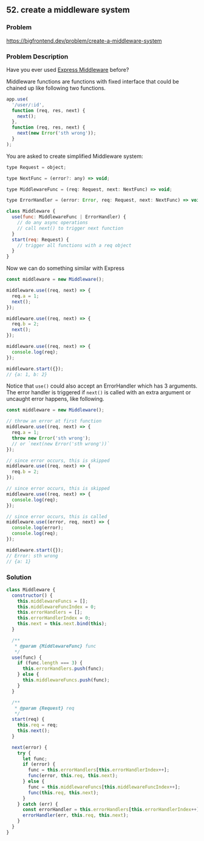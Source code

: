 ## 52. create a middleware system

### Problem

https://bigfrontend.dev/problem/create-a-middleware-system

### Problem Description

Have you ever used [Express Middleware](http://expressjs.com/en/guide/using-middleware.html#using-middleware) before?

Middleware functions are functions with fixed interface that could be chained up like following two functions.

```js
app.use(
  '/user/:id',
  function (req, res, next) {
    next();
  },
  function (req, res, next) {
    next(new Error('sth wrong'));
  }
);
```

You are asked to create simplified Middleware system:

```js
type Request = object;

type NextFunc = (error?: any) => void;

type MiddlewareFunc = (req: Request, next: NextFunc) => void;

type ErrorHandler = (error: Error, req: Request, next: NextFunc) => void;

class Middleware {
  use(func: MiddlewareFunc | ErrorHandler) {
    // do any async operations
    // call next() to trigger next function
  }
  start(req: Request) {
    // trigger all functions with a req object
  }
}
```

Now we can do something similar with Express

```js
const middleware = new Middleware();

middleware.use((req, next) => {
  req.a = 1;
  next();
});

middleware.use((req, next) => {
  req.b = 2;
  next();
});

middleware.use((req, next) => {
  console.log(req);
});

middleware.start({});
// {a: 1, b: 2}
```

Notice that `use()` could also accept an ErrorHandler which has 3 arguments. The error handler is triggered if `next()` is called with an extra argument or uncaught error happens, like following.

```js
const middleware = new Middleware();

// throw an error at first function
middleware.use((req, next) => {
  req.a = 1;
  throw new Error('sth wrong');
  // or `next(new Error('sth wrong'))`
});

// since error occurs, this is skipped
middleware.use((req, next) => {
  req.b = 2;
});

// since error occurs, this is skipped
middleware.use((req, next) => {
  console.log(req);
});

// since error occurs, this is called
middleware.use((error, req, next) => {
  console.log(error);
  console.log(req);
});

middleware.start({});
// Error: sth wrong
// {a: 1}
```

### Solution

```js
class Middleware {
  constructor() {
    this.middlewareFuncs = [];
    this.middlewareFuncIndex = 0;
    this.errorHandlers = [];
    this.errorHandlerIndex = 0;
    this.next = this.next.bind(this);
  }

  /**
   * @param {MiddlewareFunc} func
   */
  use(func) {
    if (func.length === 3) {
      this.errorHandlers.push(func);
    } else {
      this.middlewareFuncs.push(func);
    }
  }

  /**
   * @param {Request} req
   */
  start(req) {
    this.req = req;
    this.next();
  }

  next(error) {
    try {
      let func;
      if (error) {
        func = this.errorHandlers[this.errorHandlerIndex++];
        func(error, this.req, this.next);
      } else {
        func = this.middlewareFuncs[this.middlewareFuncIndex++];
        func(this.req, this.next);
      }
    } catch (err) {
      const errorHandler = this.errorHandlers[this.errorHandlerIndex++];
      errorHandler(err, this.req, this.next);
    }
  }
}
```
